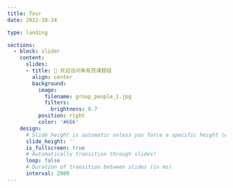 ```yaml
---
title: Tour
date: 2022-10-24

type: landing

sections:
  - block: slider
    content:
      slides:
      - title: 👋 欢迎访问朱有亮课题组
        align: center
        background:
          image:
            filename: group_people_1.jpg
            filters:
              brightness: 0.7
          position: right
          color: '#666'
    design:
      # Slide height is automatic unless you force a specific height (e.g. '400px')
      slide_height: ''
      is_fullscreen: true
      # Automatically transition through slides?
      loop: false
      # Duration of transition between slides (in ms)
      interval: 2000
---
```

